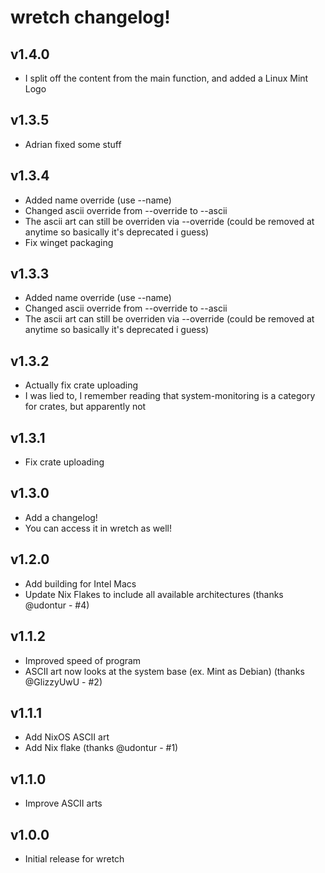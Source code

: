# wretch changelog!

## v1.4.0
* I split off the content from the main function, and added a Linux Mint Logo


## v1.3.5
* Adrian fixed some stuff

## v1.3.4
* Added name override (use --name)
* Changed ascii override from --override to --ascii
* The ascii art can still be overriden via --override (could be removed at anytime so basically it's deprecated i guess)
* Fix winget packaging

## v1.3.3
* Added name override (use --name)
* Changed ascii override from --override to --ascii
* The ascii art can still be overriden via --override (could be removed at anytime so basically it's deprecated i guess)

## v1.3.2
* Actually fix crate uploading
* I was lied to, I remember reading that system-monitoring is a category for crates, but apparently not

## v1.3.1
* Fix crate uploading

## v1.3.0
* Add a changelog!
* You can access it in wretch as well!

## v1.2.0
* Add building for Intel Macs
* Update Nix Flakes to include all available architectures (thanks @udontur - #4)

## v1.1.2
* Improved speed of program
* ASCII art now looks at the system base (ex. Mint as Debian) (thanks @GlizzyUwU - #2)

## v1.1.1
* Add NixOS ASCII art
* Add Nix flake (thanks @udontur - #1)

## v1.1.0
* Improve ASCII arts

## v1.0.0
* Initial release for wretch
